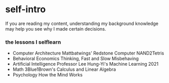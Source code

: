 # self-intro
If you are reading my content, understanding my background knowledge may help you see why I made certain decisions.
### the lessons I selflearn
- Computer Architecture
  Mattbatwings' Redstone Computer
  NAND2Tetris
- Behavioral Economics
  Thinking, Fast and Slow
  Misbehaving
- Artificial Intelligence
  Professor Lee Hung-Yi's Machine Learning 2021
- Math
  3Blue1Brown's Calculus and Linear Algebra
- Psychology
  How the Mind Works
  
